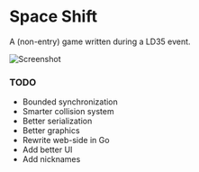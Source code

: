 # Space Shift

A (non-entry) game written during a LD35 event.

![Screenshot](https://raw.github.com/loov/spaceshift/master/screenshot.png)

### TODO

* Bounded synchronization
* Smarter collision system
* Better serialization
* Better graphics
* Rewrite web-side in Go
* Add better UI
* Add nicknames
